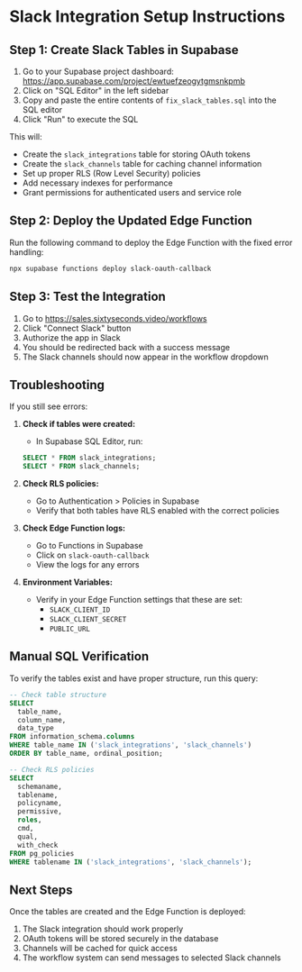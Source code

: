 # Slack Integration Setup Instructions

## Step 1: Create Slack Tables in Supabase

1. Go to your Supabase project dashboard: https://app.supabase.com/project/ewtuefzeogytgmsnkpmb
2. Click on "SQL Editor" in the left sidebar
3. Copy and paste the entire contents of `fix_slack_tables.sql` into the SQL editor
4. Click "Run" to execute the SQL

This will:
- Create the `slack_integrations` table for storing OAuth tokens
- Create the `slack_channels` table for caching channel information
- Set up proper RLS (Row Level Security) policies
- Add necessary indexes for performance
- Grant permissions for authenticated users and service role

## Step 2: Deploy the Updated Edge Function

Run the following command to deploy the Edge Function with the fixed error handling:

```bash
npx supabase functions deploy slack-oauth-callback
```

## Step 3: Test the Integration

1. Go to https://sales.sixtyseconds.video/workflows
2. Click "Connect Slack" button
3. Authorize the app in Slack
4. You should be redirected back with a success message
5. The Slack channels should now appear in the workflow dropdown

## Troubleshooting

If you still see errors:

1. **Check if tables were created:**
   - In Supabase SQL Editor, run:
   ```sql
   SELECT * FROM slack_integrations;
   SELECT * FROM slack_channels;
   ```

2. **Check RLS policies:**
   - Go to Authentication > Policies in Supabase
   - Verify that both tables have RLS enabled with the correct policies

3. **Check Edge Function logs:**
   - Go to Functions in Supabase
   - Click on `slack-oauth-callback`
   - View the logs for any errors

4. **Environment Variables:**
   - Verify in your Edge Function settings that these are set:
     - `SLACK_CLIENT_ID`
     - `SLACK_CLIENT_SECRET`
     - `PUBLIC_URL`

## Manual SQL Verification

To verify the tables exist and have proper structure, run this query:

```sql
-- Check table structure
SELECT 
  table_name,
  column_name,
  data_type
FROM information_schema.columns
WHERE table_name IN ('slack_integrations', 'slack_channels')
ORDER BY table_name, ordinal_position;

-- Check RLS policies
SELECT 
  schemaname,
  tablename,
  policyname,
  permissive,
  roles,
  cmd,
  qual,
  with_check
FROM pg_policies
WHERE tablename IN ('slack_integrations', 'slack_channels');
```

## Next Steps

Once the tables are created and the Edge Function is deployed:
1. The Slack integration should work properly
2. OAuth tokens will be stored securely in the database
3. Channels will be cached for quick access
4. The workflow system can send messages to selected Slack channels
